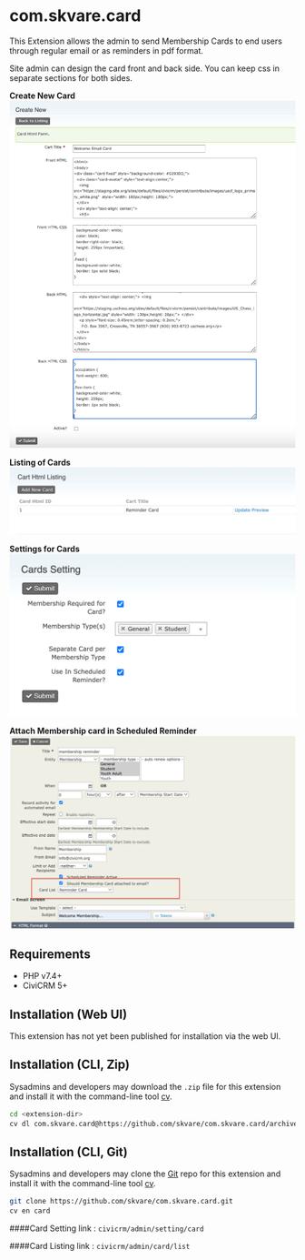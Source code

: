 # com.skvare.card

This Extension allows the admin to send Membership Cards to end users through regular email or as reminders in pdf format.


Site admin can design the card front and back side. You can keep css in separate sections for both sides.

**Create New Card**
![Screenshot](/images/card_new.png)

**Listing of Cards**
![Screenshot](/images/card_listing.png)

**Settings for Cards**
![Screenshot](/images/card_setting.png)

**Attach Membership card in Scheduled Reminder**
![Screenshot](/images/card_reminder.png)

## Requirements

* PHP v7.4+
* CiviCRM 5+

## Installation (Web UI)

This extension has not yet been published for installation via the web UI.

## Installation (CLI, Zip)

Sysadmins and developers may download the `.zip` file for this extension and
install it with the command-line tool [cv](https://github.com/civicrm/cv).

```bash
cd <extension-dir>
cv dl com.skvare.card@https://github.com/skvare/com.skvare.card/archive/master.zip
```

## Installation (CLI, Git)

Sysadmins and developers may clone the [Git](https://en.wikipedia.org/wiki/Git) repo for this extension and
install it with the command-line tool [cv](https://github.com/civicrm/cv).

```bash
git clone https://github.com/skvare/com.skvare.card.git
cv en card
```

####Card Setting link : `civicrm/admin/setting/card`

####Card Listing link : `civicrm/admin/card/list`
